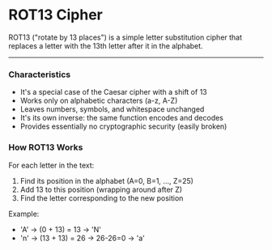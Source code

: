 # ROT13 Cipher

ROT13 ("rotate by 13 places") is a simple letter substitution cipher that replaces a letter with the 13th letter after it in the alphabet.

---

### Characteristics
- It's a special case of the Caesar cipher with a shift of 13
- Works only on alphabetic characters (a-z, A-Z)
- Leaves numbers, symbols, and whitespace unchanged
- It's its own inverse: the same function encodes and decodes
- Provides essentially no cryptographic security (easily broken)

### How ROT13 Works

For each letter in the text:
1. Find its position in the alphabet (A=0, B=1, ..., Z=25)
2. Add 13 to this position (wrapping around after Z)
3. Find the letter corresponding to the new position

Example:
- 'A' → (0 + 13) = 13 → 'N'
- 'n' → (13 + 13) = 26 → 26-26=0 → 'a'